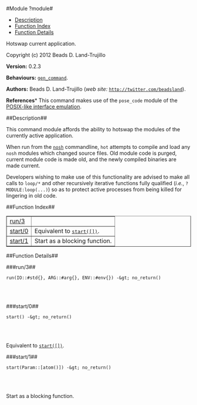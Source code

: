 

#Module ?module#
* [Description](#description)
* [Function Index](#index)
* [Function Details](#functions)


Hotswap current application.

Copyright (c) 2012 Beads D. Land-Trujillo

__Version:__ 0.2.3

__Behaviours:__ [`gen_command`](gen_command.md).

__Authors:__ Beads D. Land-Trujillo (_web site:_ [`http://twitter.com/beadsland`](http://twitter.com/beadsland)).

__References__* This command makes use of the `pose_code` module of the
[POSIX-like interface
emulation](http://github.com/beadsland/pose).
<a name="description"></a>

##Description##


 This command module affords the
ability to hotswap the modules of the currently active application.



When run from the [`nosh`](http://github.com/beadsland/nosh)
commandline, `hot` attempts to compile and load any `nosh` modules
which changed source files.  Old module code is purged, current module
code is made old, and the newly compiled binaries are made current.

Developers wishing to make use of this functionality are advised to
make all calls to `loop/*` and other recursively iterative functions
fully qualified (_i.e._, `?MODULE:loop(...)`) so as to protect
active processes from being killed for lingering in old code.<a name="index"></a>

##Function Index##


<table width="100%" border="1" cellspacing="0" cellpadding="2" summary="function index"><tr><td valign="top"><a href="#run-3">run/3</a></td><td></td></tr><tr><td valign="top"><a href="#start-0">start/0</a></td><td>Equivalent to <a href="#start-1"><tt>start([])</tt></a>.</td></tr><tr><td valign="top"><a href="#start-1">start/1</a></td><td>Start as a blocking function.</td></tr></table>


<a name="functions"></a>

##Function Details##

<a name="run-3"></a>

###run/3##


	run(IO::#std{}, ARG::#arg{}, ENV::#env{}) -&gt; no_return()
<br></br>


<a name="start-0"></a>

###start/0##


	start() -&gt; no_return()
<br></br>


Equivalent to [`start([])`](#start-1).<a name="start-1"></a>

###start/1##


	start(Param::[atom()]) -&gt; no_return()
<br></br>


Start as a blocking function.